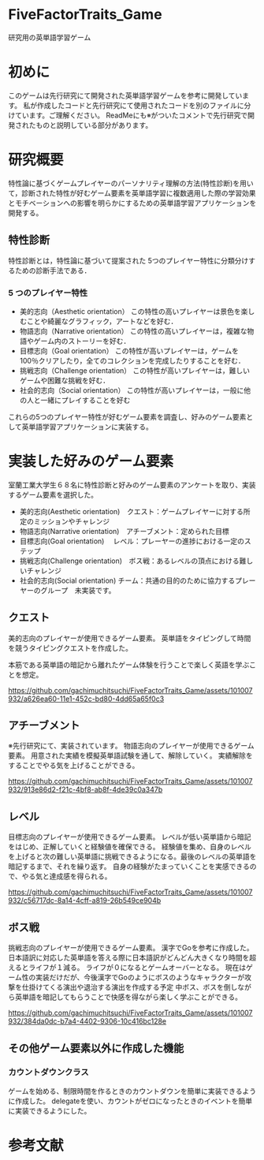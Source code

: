 # FiveFactorTraits_Game
研究用の英単語学習ゲーム
# 初めに
このゲームは先行研究にて開発された英単語学習ゲームを参考に開発しています。
私が作成したコードと先行研究にて使用されたコードを別のファイルに分けています。ご理解ください。
ReadMeにも※がついたコメントで先行研究で開発されたものと説明している部分があります。
# 研究概要
特性論に基づくゲームプレイヤーのパーソナリティ理解の方法(特性診断)を用いて，診断された特性が好むゲーム要素を英単語学習に複数適用した際の学習効果とモチベーションへの影響を明らかにするための英単語学習アプリケーションを開発する。
## 特性診断
特性診断とは，特性論に基づいて提案された 5つのプレイヤー特性に分類分けするための診断手法である．
### 5 つのプレイヤー特性
- 美的志向（Aesthetic orientation）
この特性の高いプレイヤーは景色を楽しむことや綺麗なグラフィック，アートなどを好む．
- 物語志向（Narrative orientation）
この特性の高いプレイヤーは，複雑な物語やゲーム内のストーリーを好む．
- 目標志向（Goal orientation）
この特性が高いプレイヤーは，ゲームを 100％クリアしたり，全てのコレクションを完成したりすることを好む．
- 挑戦志向（Challenge orientation）
この特性が高いプレイヤーは，難しいゲームや困難な挑戦を好む．
- 社会的志向（Social orientation）
この特性が高いプレイヤーは，一般に他の人と一緒にプレイすることを好む

これらの5つのプレイヤー特性が好むゲーム要素を調査し、好みのゲーム要素として英単語学習アプリケーションに実装する。
# 実装した好みのゲーム要素
室蘭工業大学生６８名に特性診断と好みのゲーム要素のアンケートを取り、実装するゲーム要素を選択した。
- 美的志向(Aesthetic orientation)　クエスト：ゲームプレイヤーに対する所定のミッションやチャレンジ
- 物語志向(Narrative orientation)　アチーブメント：定められた目標
- 目標志向(Goal orientation)　     レベル：プレーヤーの進捗における一定のステップ
- 挑戦志向(Challenge orientation)　ボス戦：あるレベルの頂点における難しいチャレンジ
- 社会的志向(Social orientation)   チーム：共通の目的のために協力するプレーヤーのグループ　未実装です。

## クエスト
美的志向のプレイヤーが使用できるゲーム要素。
英単語をタイピングして時間を競うタイピングクエストを作成した。

本筋である英単語の暗記から離れたゲーム体験を行うことで楽しく英語を学ぶことを想定。


https://github.com/gachimuchitsuchi/FiveFactorTraits_Game/assets/101007932/a626ea60-11e1-452c-bd80-4dd65a65f0c3


## アチーブメント
※先行研究にて、実装されています。
物語志向のプレイヤーが使用できるゲーム要素。
用意された実績を模擬英単語試験を通して、解除していく。
実績解除をすることでやる気を上げることができる。


https://github.com/gachimuchitsuchi/FiveFactorTraits_Game/assets/101007932/913e86d2-f21c-4bf8-ab8f-4de39c0a347b


## レベル
目標志向のプレイヤーが使用できるゲーム要素。
レベルが低い英単語から暗記をはじめ、正解していくと経験値を確保できる。
経験値を集め、自身のレベルを上げると次の難しい英単語に挑戦できるようになる。最後のレベルの英単語を暗記するまで、それを繰り返す。
自身の経験がたまっていくことを実感できるので、やる気と達成感を得られる。


https://github.com/gachimuchitsuchi/FiveFactorTraits_Game/assets/101007932/c56717dc-8a14-4cff-a819-26b549ce904b


## ボス戦
挑戦志向のプレイヤーが使用できるゲーム要素。
漢字でGoを参考に作成した。
日本語訳に対応した英単語を答える際に日本語訳がどんどん大きくなり時間を超えるとライフが１減る。
ライフが０になるとゲームオーバーとなる。
現在はゲーム性の実装だけだが、今後漢字でGoのようにボスのようなキャラクターが攻撃を仕掛けてくる演出や退治する演出を作成する予定
中ボス、ボスを倒しながら英単語を暗記してもらうことで快感を得ながら楽しく学ぶことができる。



https://github.com/gachimuchitsuchi/FiveFactorTraits_Game/assets/101007932/384da0dc-b7a4-4402-9306-10c416bc128e



## その他ゲーム要素以外に作成した機能
### カウントダウンクラス
ゲームを始める、制限時間を作るときのカウントダウンを簡単に実装できるように作成した。
delegateを使い、カウントがゼロになったときのイベントを簡単に実装できるようにした。

# 参考文献
